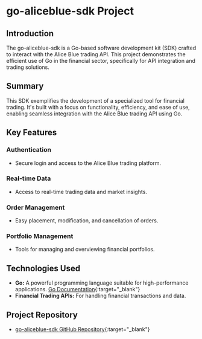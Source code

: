 # go-aliceblue-sdk Project

## Introduction

The go-aliceblue-sdk is a Go-based software development kit (SDK) crafted to interact with the Alice Blue trading API. This project demonstrates the efficient use of Go in the financial sector, specifically for API integration and trading solutions.

## Summary

This SDK exemplifies the development of a specialized tool for financial trading. It's built with a focus on functionality, efficiency, and ease of use, enabling seamless integration with the Alice Blue trading API using Go.

## Key Features

### Authentication

- Secure login and access to the Alice Blue trading platform.

### Real-time Data

- Access to real-time trading data and market insights.

### Order Management

- Easy placement, modification, and cancellation of orders.

### Portfolio Management

- Tools for managing and overviewing financial portfolios.

## Technologies Used

- **Go:** A powerful programming language suitable for high-performance applications. [Go Documentation](https://golang.org/doc/){:target="_blank"}
- **Financial Trading APIs:** For handling financial transactions and data.

## Project Repository

- [go-aliceblue-sdk GitHub Repository](https://github.com/imyashkale/go-aliceblue-sdk){:target="_blank"}

